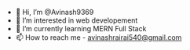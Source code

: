 - 👋 Hi, I’m @Avinash9369
- 👀 I’m interested in web developement
- 🌱 I’m currently learning MERN Full Stack
- 📫 How to reach me - avinashrairai540@gmail.com
<!---
Avinash9369/Avinash9369 is a ✨ special ✨ repository because its `README.md` (this file) appears on your GitHub profile.
You can click the Preview link to take a look at your changes.
--->
